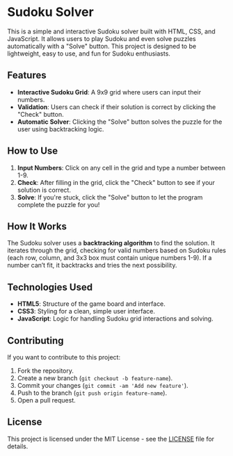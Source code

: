 # Sudoku Solver

This is a simple and interactive Sudoku solver built with HTML, CSS, and JavaScript. It allows users to play Sudoku and even solve puzzles automatically with a "Solve" button. This project is designed to be lightweight, easy to use, and fun for Sudoku enthusiasts.

## Features

- **Interactive Sudoku Grid**: A 9x9 grid where users can input their numbers.
- **Validation**: Users can check if their solution is correct by clicking the "Check" button.
- **Automatic Solver**: Clicking the "Solve" button solves the puzzle for the user using backtracking logic.

## How to Use

1. **Input Numbers**: Click on any cell in the grid and type a number between 1-9.
2. **Check**: After filling in the grid, click the "Check" button to see if your solution is correct.
3. **Solve**: If you're stuck, click the "Solve" button to let the program complete the puzzle for you!

## How It Works

The Sudoku solver uses a **backtracking algorithm** to find the solution. It iterates through the grid, checking for valid numbers based on Sudoku rules (each row, column, and 3x3 box must contain unique numbers 1-9). If a number can’t fit, it backtracks and tries the next possibility.

## Technologies Used

- **HTML5**: Structure of the game board and interface.
- **CSS3**: Styling for a clean, simple user interface.
- **JavaScript**: Logic for handling Sudoku grid interactions and solving.

## Contributing

If you want to contribute to this project:
1. Fork the repository.
2. Create a new branch (`git checkout -b feature-name`).
3. Commit your changes (`git commit -am 'Add new feature'`).
4. Push to the branch (`git push origin feature-name`).
5. Open a pull request.

## License

This project is licensed under the MIT License - see the [LICENSE](LICENSE) file for details.
